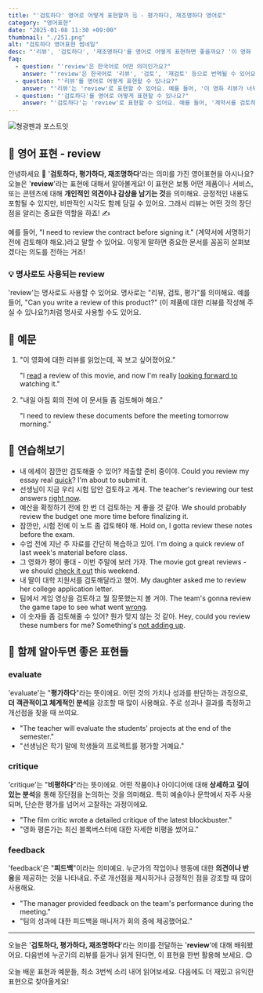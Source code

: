```yaml
---
title: "'검토하다' 영어로 어떻게 표현할까 🗒️ - 평가하다, 재조명하다 영어로"
category: "영어표현"
date: "2025-01-08 11:30 +09:00"
thumbnail: "./251.png"
alt: "검토하다 영어표현 썸네일"
desc: "'리뷰', '검토하다', '재조명하다'를 영어로 어떻게 표현하면 좋을까요? '이 영화 리뷰가 너무 재밌어', '계약서를 검토하는 중이야' 등을 영어로 표현하는 법을 배워봅시다. 다양한 예문을 통해서 연습하고 본인의 표현으로 만들어 보세요."
faq:
  - question: "'review'은 한국어로 어떤 의미인가요?"
    answer: "'review'은 한국어로 '리뷰', '검토', '재검토' 등으로 번역될 수 있어요. 어떤 것에 대해 평가하거나 되돌아보는 과정을 나타내는 표현이에요."
  - question: "'리뷰'를 영어로 어떻게 표현할 수 있나요?"
    answer: "'리뷰'는 'review'로 표현할 수 있어요. 예를 들어, '이 영화 리뷰가 너무 재밌어'는 'This movie review is so interesting'으로 말할 수 있어요."
  - question: "'검토하다'를 영어로 어떻게 표현할 수 있나요?"
    answer: "'검토하다'는 'review'로 표현할 수 있어요. 예를 들어, '계약서를 검토하는 중이야'는 'I'm in the process of reviewing the contract'로 말할 수 있어요."
---
```


![형광펜과 포스트잇](./251-1.jpg)

## 🌟 영어 표현 - review

안녕하세요 👋 '**검토하다, 평가하다, 재조명하다**'라는 의미를 가진 영어표현을 아시나요? 오늘은 '**review**'라는 표현에 대해서 알아볼게요! 이 표현은 보통 어떤 제품이나 서비스, 또는 콘텐츠에 대해 **개인적인 의견이나 감상을 남기는 것**을 의미해요. 긍정적인 내용도 포함될 수 있지만, 비판적인 시각도 함께 담길 수 있어요. 그래서 리뷰는 어떤 것의 장단점을 알리는 중요한 역할을 하죠! ✍️

예를 들어, "I need to review the contract before signing it." (계약서에 서명하기 전에 검토해야 해요.)라고 말할 수 있어요. 이렇게 말하면 중요한 문서를 꼼꼼히 살펴보겠다는 의도를 전하는 거죠!

### 💡 명사로도 사용되는 review

'review'는 명사로도 사용할 수 있어요. 명사로는 "리뷰, 검토, 평가"를 의미해요. 예를 들어, "Can you write a review of this product?" (이 제품에 대한 리뷰를 작성해 주실 수 있나요?)처럼 명사로 사용할 수도 있어요.

## 📖 예문

1. "이 영화에 대한 리뷰를 읽었는데, 꼭 보고 싶어졌어요."

   "I [read](/blog/in-english/436.read/) a review of this movie, and now I'm really [looking forward to](/blog/in-english/224.look-forward-to/) watching it."

2. "내일 아침 회의 전에 이 문서들 좀 검토해야 해요."

   "I need to review these documents before the meeting tomorrow morning."

## 💬 연습해보기

<ul data-interactive-list>
  <li data-interactive-item>
    <span data-toggler>내 에세이 잠깐만 검토해줄 수 있어? 제출할 준비 중이야.</span>
    <span data-answer>Could you review my essay real <a href="/blog/in-english/439.quick/">quick</a>? I'm about to submit it.</span>
  </li>
  <li data-interactive-item>
    <span data-toggler>선생님이 지금 우리 시험 답안 검토하고 계셔.</span>
    <span data-answer>The teacher's reviewing our test answers <a href="/blog/in-english/525.right-now/">right now</a>.</span>
  </li>
  <li data-interactive-item>
    <span data-toggler>예산을 확정하기 전에 한 번 더 검토하는 게 좋을 것 같아.</span>
    <span data-answer>We should probably review the budget one more time before finalizing it.</span>
  </li>
  <li data-interactive-item>
    <span data-toggler>잠깐만, 시험 전에 이 노트 좀 검토해야 해.</span>
    <span data-answer>Hold on, I gotta review these notes before the exam.</span>
  </li>
  <li data-interactive-item>
    <span data-toggler>수업 전에 지난 주 자료를 간단히 복습하고 있어.</span>
    <span data-answer>I'm doing a quick review of last week's material before class.</span>
  </li>
  <li data-interactive-item>
    <span data-toggler>그 영화가 평이 좋대 - 이번 주말에 보러 가자.</span>
    <span data-answer>The movie got great reviews - we should <a href="/blog/in-english/104check-out/">check it out</a> this weekend.</span>
  </li>
  <li data-interactive-item>
    <span data-toggler>내 딸이 대학 지원서를 검토해달라고 했어.</span>
    <span data-answer>My daughter asked me to review her college application letter.</span>
  </li>
  <li data-interactive-item>
    <span data-toggler>팀에서 게임 영상을 검토하고 뭘 잘못했는지 볼 거야.</span>
    <span data-answer>The team's gonna review the game tape to see what went <a href="/blog/in-english/316.wrong/">wrong</a>.</span>
  </li>
  <li data-interactive-item>
    <span data-toggler>이 숫자들 좀 검토해줄 수 있어? 뭔가 맞지 않는 것 같아.</span>
    <span data-answer>Hey, could you review these numbers for me? Something's <a href="/blog/vocab-1/013.do-not-add-up/">not adding up</a>.</span>
  </li>
</ul>

## 🤝 함께 알아두면 좋은 표현들

### evaluate

'evaluate'는 "**평가하다**"라는 뜻이에요. 어떤 것의 가치나 성과를 판단하는 과정으로, **더 객관적이고 체계적인 분석**을 강조할 때 많이 사용해요. 주로 성과나 결과를 측정하고 개선점을 찾을 때 쓰여요.

- "The teacher will evaluate the students' projects at the end of the semester."
- "선생님은 학기 말에 학생들의 프로젝트를 평가할 거예요."

### critique

'critique'는 "**비평하다**"라는 뜻이에요. 어떤 작품이나 아이디어에 대해 **상세하고 깊이 있는 분석**을 통해 장단점을 논의하는 것을 의미해요. 특히 예술이나 문학에서 자주 사용되며, 단순한 평가를 넘어서 고찰하는 과정이에요.

- "The film critic wrote a detailed critique of the latest blockbuster."
- "영화 평론가는 최신 블록버스터에 대한 자세한 비평을 썼어요."

### feedback

'feedback'은 "**피드백**"이라는 의미예요. 누군가의 작업이나 행동에 대한 **의견이나 반응**을 제공하는 것을 나타내요. 주로 개선점을 제시하거나 긍정적인 점을 강조할 때 많이 사용해요.

- "The manager provided feedback on the team's performance during the meeting."
- "팀의 성과에 대한 피드백을 매니저가 회의 중에 제공했어요."

---

오늘은 '**검토하다, 평가하다, 재조명하다**'라는 의미를 전달하는 '**review**'에 대해 배워봤어요. 다음번에 누군가의 리뷰를 듣거나 읽게 된다면, 이 표현을 한번 활용해 보세요. 😊

오늘 배운 표현과 예문들, 최소 3번씩 소리 내어 읽어보세요. 다음에도 더 재밌고 유익한 표현으로 찾아올게요!
